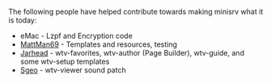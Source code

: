 The following people have helped contribute towards making minisrv what it is today:

- eMac - Lzpf and Encryption code
- [MattMan69](https://github.com/GraspYonOx) - Templates and resources, testing
- [Jarhead](https://github.com/JarHead4) - wtv-favorites, wtv-author (Page Builder), wtv-guide, and some wtv-setup templates
- [Sgeo](https://github.com/Sgeo) - wtv-viewer sound patch
